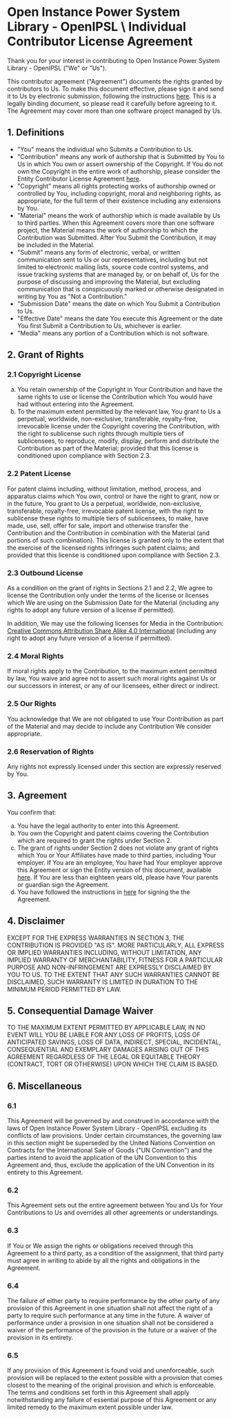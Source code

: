 # Open Instance Power System Library - OpenIPSL \ Individual Contributor License Agreement

Thank you for your interest in contributing to Open Instance Power System Library - OpenIPSL  ("We" or "Us").

This contributor agreement ("Agreement") documents the rights granted by contributors to Us. To make this document effective, please sign it and send it to Us by electronic submission, following the instructions [here](README.md). This is a legally binding document, so please read it carefully before agreeing to it. The Agreement may cover more than one software project managed by Us.

## 1. Definitions

<ul>
<li>"You" means the individual who Submits a Contribution to Us.</li>
<li>"Contribution" means any work of authorship that is Submitted by You to Us in which You own or assert ownership of the Copyright. If You do not own the Copyright in the entire work of authorship, please consider the Entity Contributor License Agreement <a href="cla-entity.md">here</a>.</li>
<li>"Copyright" means all rights protecting works of authorship owned or controlled by You, including copyright, moral and neighboring rights, as appropriate, for the full term of their existence including any extensions by You.</li>

<li>"Material" means the work of authorship which is made available by Us to third parties. When this Agreement covers more than one software project, the Material means the work of authorship to which the Contribution was Submitted. After You Submit the Contribution, it may be included in the Material.</li>

<li>"Submit" means any form of electronic, verbal, or written communication sent to Us or our representatives, including but not limited to electronic mailing lists, source code control systems, and issue tracking systems that are managed by, or on behalf of, Us for the purpose of discussing and improving the Material, but excluding communication that is conspicuously marked or otherwise designated in writing by You as "Not a Contribution."</li>

<li>"Submission Date" means the date on which You Submit a Contribution to Us.</li>

<li>"Effective Date" means the date You execute this Agreement or the date You first Submit a Contribution to Us, whichever is earlier.</li>

<li>"Media" means any portion of a Contribution which is not software.</li>
</ul>

## 2. Grant of Rights

### 2.1 Copyright License

<ol type="a">
  <li>You retain ownership of the Copyright in Your Contribution and have the same rights to use or license the Contribution which You would have had without entering into the Agreement.</li>
  <li>To the maximum extent permitted by the relevant law, You grant to Us a perpetual, worldwide, non-exclusive, transferable, royalty-free, irrevocable license under the Copyright covering the Contribution, with the right to sublicense such rights through multiple tiers of sublicensees, to reproduce, modify, display, perform and distribute the Contribution as part of the Material; provided that this license is conditioned upon compliance with Section 2.3.</li>
</ol>

### 2.2 Patent License

For patent claims including, without limitation, method, process, and apparatus claims which You own, control or have the right to grant, now or in the future, You grant to Us a perpetual, worldwide, non-exclusive, transferable, royalty-free, irrevocable patent license, with the right to sublicense these rights to multiple tiers of sublicensees, to make, have made, use, sell, offer for sale, import and otherwise transfer the Contribution and the Contribution in combination with the Material (and portions of such combination). This license is granted only to the extent that the exercise of the licensed rights infringes such patent claims; and provided that this license is conditioned upon compliance with Section 2.3.

### 2.3 Outbound License

As a condition on the grant of rights in Sections 2.1 and 2.2, We agree to license the Contribution only under the terms of the license or licenses which We are using on the Submission Date for the Material (including any rights to adopt any future version of a license if permitted).

In addition, We may use the following licenses for Media in the Contribution: [Creative Commons Attribution Share Alike 4.0 International](https://creativecommons.org/licenses/by-sa/4.0/) (including any right to adopt any future version of a license if permitted).

### 2.4 Moral Rights

If moral rights apply to the Contribution, to the maximum extent permitted by law, You waive and agree not to assert such moral rights against Us or our successors in interest, or any of our licensees, either direct or indirect.

### 2.5 Our Rights

You acknowledge that We are not obligated to use Your Contribution as part of the Material and may decide to include any Contribution We consider appropriate.

### 2.6 Reservation of Rights 

Any rights not expressly licensed under this section are expressly reserved by You.

## 3. Agreement

You confirm that:

<ol type="a">
  <li> You have the legal authority to enter into this Agreement.</li>
  <li> You own the Copyright and patent claims covering the Contribution which are required to grant the rights under Section 2.</li>
  <li> The grant of rights under Section 2 does not violate any grant of rights which You or Your Affiliates have made to third parties, including Your employer.  If You are an employee, You have had Your employer approve this Agreement or sign the Entity version of this document, available <a href="cla-entity.md">here</a>. If You are less than eighteen years old, please have Your parents or guardian sign the Agreement.</li>
  <li> You have followed the instructions in <a href="README.md">here</a> for signing the the Agreement.</li>
</ol>


## 4. Disclaimer

EXCEPT FOR THE EXPRESS WARRANTIES IN SECTION 3, THE CONTRIBUTION IS PROVIDED "AS IS". MORE PARTICULARLY, ALL EXPRESS OR IMPLIED WARRANTIES INCLUDING, WITHOUT LIMITATION, ANY IMPLIED WARRANTY OF MERCHANTABILITY, FITNESS FOR A PARTICULAR PURPOSE AND NON-INFRINGEMENT ARE EXPRESSLY DISCLAIMED BY YOU TO US. TO THE EXTENT THAT ANY SUCH WARRANTIES CANNOT BE DISCLAIMED, SUCH WARRANTY IS LIMITED IN DURATION TO THE MINIMUM PERIOD PERMITTED BY LAW.

## 5. Consequential Damage Waiver

TO THE MAXIMUM EXTENT PERMITTED BY APPLICABLE LAW, IN NO EVENT WILL YOU BE LIABLE FOR ANY LOSS OF PROFITS, LOSS OF ANTICIPATED SAVINGS, LOSS OF DATA, INDIRECT, SPECIAL, INCIDENTAL, CONSEQUENTIAL AND EXEMPLARY DAMAGES ARISING OUT OF THIS AGREEMENT REGARDLESS OF THE LEGAL OR EQUITABLE THEORY (CONTRACT, TORT OR OTHERWISE) UPON WHICH THE CLAIM IS BASED.

## 6. Miscellaneous

### 6.1 
This Agreement will be governed by and construed in accordance with the laws of Open Instance Power System Library - OpenIPSL excluding its conflicts of law provisions. Under certain circumstances, the governing law in this section might be superseded by the United Nations Convention on Contracts for the International Sale of Goods ("UN Convention") and the parties intend to avoid the application of the UN Convention to this Agreement and, thus, exclude the application of the UN Convention in its entirety to this Agreement.

### 6.2 
This Agreement sets out the entire agreement between You and Us for Your Contributions to Us and overrides all other agreements or understandings.

### 6.3  
If You or We assign the rights or obligations received through this Agreement to a third party, as a condition of the assignment, that third party must agree in writing to abide by all the rights and obligations in the Agreement.

### 6.4 
The failure of either party to require performance by the other party of any provision of this Agreement in one situation shall not affect the right of a party to require such performance at any time in the future. A waiver of performance under a provision in one situation shall not be considered a waiver of the performance of the provision in the future or a waiver of the provision in its entirety.

### 6.5 
If any provision of this Agreement is found void and unenforceable, such provision will be replaced to the extent possible with a provision that comes closest to the meaning of the original provision and which is enforceable. The terms and conditions set forth in this Agreement shall apply notwithstanding any failure of essential purpose of this Agreement or any limited remedy to the maximum extent possible under law.